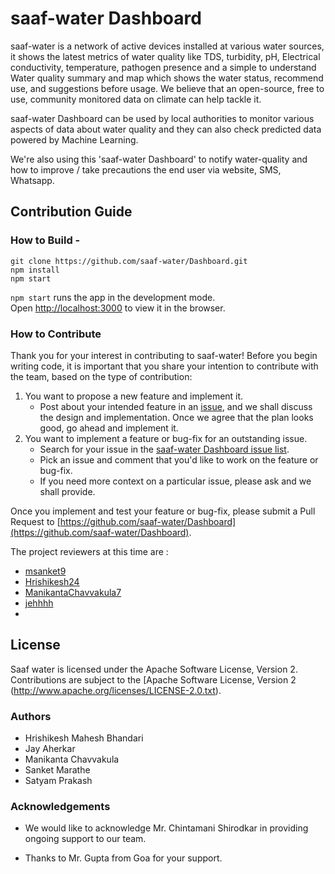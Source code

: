 # saaf-water Dashboard

saaf-water is a network of active devices installed at various water sources, it shows the latest metrics of water quality like TDS, turbidity, pH, Electrical conductivity, temperature, pathogen presence and a simple to understand Water quality summary and map which shows the water status, recommend use, and suggestions before usage. We believe that an open-source, free to use, community monitored data on climate can help tackle it.

saaf-water Dashboard can be used by local authorities to monitor various aspects of data about water quality and they can also check predicted data powered by Machine Learning.

We're also using this 'saaf-water Dashboard' to notify water-quality and how to improve / take precautions the end user via website, SMS, Whatsapp.

## Contribution Guide
### How to Build - 

```
git clone https://github.com/saaf-water/Dashboard.git
npm install
npm start
```

`npm start` runs the app in the development mode.  
Open [http://localhost:3000](http://localhost:3000/) to view it in the browser.

### How to Contribute

Thank you for your interest in contributing to saaf-water! Before you begin writing code, it is important that you share your intention to contribute with the team, based on the type of contribution:

1.  You want to propose a new feature and implement it.
    -   Post about your intended feature in an [issue](https://github.com/saaf-water/Dashboard/issues), and we shall discuss the design and implementation. Once we agree that the plan looks good, go ahead and implement it.
2.  You want to implement a feature or bug-fix for an outstanding issue.
    -   Search for your issue in the [saaf-water Dashboard issue list](https://github.com/saaf-water/Dashboard/issues).
    -   Pick an issue and comment that you'd like to work on the feature or bug-fix.
    -   If you need more context on a particular issue, please ask and we shall provide.

Once you implement and test your feature or bug-fix, please submit a Pull Request to [https://github.com/saaf-water/Dashboard](https://github.com/saaf-water/Dashboard).

The project reviewers at this time are :
- [msanket9](https://github.com/msanket9)
- [Hrishikesh24](https://github.com/Hrishikesh24)
- [ManikantaChavvakula7](https://github.com/ManikantaChavvakula7)
- [jehhhh](https://github.com/jehhhh) 
- 

## License

Saaf water is licensed under the Apache Software License, Version 2.
Contributions are subject to the [Apache Software License, Version 2 (http://www.apache.org/licenses/LICENSE-2.0.txt).


### Authors 

- Hrishikesh Mahesh Bhandari
- Jay Aherkar
- Manikanta Chavvakula
- Sanket Marathe
- Satyam Prakash

### Acknowledgements 


- We would like to acknowledge Mr. Chintamani Shirodkar in providing ongoing support to our team.

- Thanks to Mr. Gupta from Goa for your support.

